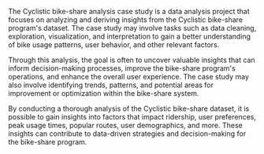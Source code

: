 The Cyclistic bike-share analysis case study is a data analysis project that focuses on analyzing and deriving insights from the Cyclistic bike-share program's dataset. The case study may involve tasks such as data cleaning, exploration, visualization, and interpretation to gain a better understanding of bike usage patterns, user behavior, and other relevant factors.

Through this analysis, the goal is often to uncover valuable insights that can inform decision-making processes, improve the bike-share program's operations, and enhance the overall user experience. The case study may also involve identifying trends, patterns, and potential areas for improvement or optimization within the bike-share system.

By conducting a thorough analysis of the Cyclistic bike-share dataset, it is possible to gain insights into factors that impact ridership, user preferences, peak usage times, popular routes, user demographics, and more. These insights can contribute to data-driven strategies and decision-making for the bike-share program.
